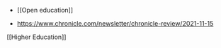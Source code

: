   - [[Open education]]

  - https://www.chronicle.com/newsletter/chronicle-review/2021-11-15

[[Higher Education]]